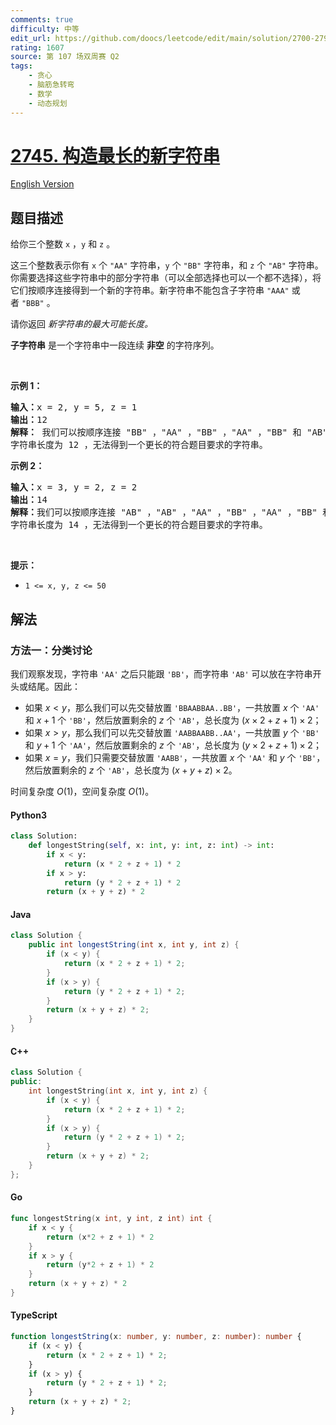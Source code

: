 ```yaml
---
comments: true
difficulty: 中等
edit_url: https://github.com/doocs/leetcode/edit/main/solution/2700-2799/2745.Construct%20the%20Longest%20New%20String/README.md
rating: 1607
source: 第 107 场双周赛 Q2
tags:
    - 贪心
    - 脑筋急转弯
    - 数学
    - 动态规划
---
```


<!-- problem:start -->

# [2745. 构造最长的新字符串](https://leetcode.cn/problems/construct-the-longest-new-string)

[English Version](/solution/2700-2799/2745.Construct%20the%20Longest%20New%20String/README_EN.md)

## 题目描述

<!-- description:start -->

<p>给你三个整数&nbsp;<code>x</code>&nbsp;，<code>y</code>&nbsp;和&nbsp;<code>z</code>&nbsp;。</p>

<p>这三个整数表示你有&nbsp;<code>x</code>&nbsp;个&nbsp;<code>"AA"</code>&nbsp;字符串，<code>y</code>&nbsp;个&nbsp;<code>"BB"</code>&nbsp;字符串，和&nbsp;<code>z</code>&nbsp;个&nbsp;<code>"AB"</code>&nbsp;字符串。你需要选择这些字符串中的部分字符串（可以全部选择也可以一个都不选择），将它们按顺序连接得到一个新的字符串。新字符串不能包含子字符串&nbsp;<code>"AAA"</code>&nbsp;或者&nbsp;<code>"BBB"</code>&nbsp;。</p>

<p>请你返回 <em>新字符串的最大可能长度。</em></p>

<p><strong>子字符串</strong>&nbsp;是一个字符串中一段连续 <strong>非空</strong>&nbsp;的字符序列。</p>

<p>&nbsp;</p>

<p><strong class="example">示例 1：</strong></p>

<pre>
<b>输入：</b>x = 2, y = 5, z = 1
<b>输出：</b>12
<strong>解释： </strong>我们可以按顺序连接 "BB" ，"AA" ，"BB" ，"AA" ，"BB" 和 "AB" ，得到新字符串 "BBAABBAABBAB" 。
字符串长度为 12 ，无法得到一个更长的符合题目要求的字符串。
</pre>

<p><strong class="example">示例 2：</strong></p>

<pre>
<b>输入：</b>x = 3, y = 2, z = 2
<b>输出：</b>14
<b>解释：</b>我们可以按顺序连接 "AB" ，"AB" ，"AA" ，"BB" ，"AA" ，"BB" 和 "AA" ，得到新字符串 "ABABAABBAABBAA" 。
字符串长度为 14 ，无法得到一个更长的符合题目要求的字符串。
</pre>

<p>&nbsp;</p>

<p><strong>提示：</strong></p>

<ul>
	<li><code>1 &lt;= x, y, z &lt;= 50</code></li>
</ul>

<!-- description:end -->

## 解法

<!-- solution:start -->

### 方法一：分类讨论

我们观察发现，字符串 `'AA'` 之后只能跟 `'BB'`，而字符串 `'AB'` 可以放在字符串开头或结尾。因此：

-   如果 $x \lt y$，那么我们可以先交替放置 `'BBAABBAA..BB'`，一共放置 $x$ 个 `'AA'` 和 $x+1$ 个 `'BB'`，然后放置剩余的 $z$ 个 `'AB'`，总长度为 $(x \times 2 + z + 1) \times 2$；
-   如果 $x \gt y$，那么我们可以先交替放置 `'AABBAABB..AA'`，一共放置 $y$ 个 `'BB'` 和 $y+1$ 个 `'AA'`，然后放置剩余的 $z$ 个 `'AB'`，总长度为 $(y \times 2 + z + 1) \times 2$；
-   如果 $x = y$，我们只需要交替放置 `'AABB'`，一共放置 $x$ 个 `'AA'` 和 $y$ 个 `'BB'`，然后放置剩余的 $z$ 个 `'AB'`，总长度为 $(x + y + z) \times 2$。

时间复杂度 $O(1)$，空间复杂度 $O(1)$。

<!-- tabs:start -->

#### Python3

```python
class Solution:
    def longestString(self, x: int, y: int, z: int) -> int:
        if x < y:
            return (x * 2 + z + 1) * 2
        if x > y:
            return (y * 2 + z + 1) * 2
        return (x + y + z) * 2
```

#### Java

```java
class Solution {
    public int longestString(int x, int y, int z) {
        if (x < y) {
            return (x * 2 + z + 1) * 2;
        }
        if (x > y) {
            return (y * 2 + z + 1) * 2;
        }
        return (x + y + z) * 2;
    }
}
```

#### C++

```cpp
class Solution {
public:
    int longestString(int x, int y, int z) {
        if (x < y) {
            return (x * 2 + z + 1) * 2;
        }
        if (x > y) {
            return (y * 2 + z + 1) * 2;
        }
        return (x + y + z) * 2;
    }
};
```

#### Go

```go
func longestString(x int, y int, z int) int {
	if x < y {
		return (x*2 + z + 1) * 2
	}
	if x > y {
		return (y*2 + z + 1) * 2
	}
	return (x + y + z) * 2
}
```

#### TypeScript

```ts
function longestString(x: number, y: number, z: number): number {
    if (x < y) {
        return (x * 2 + z + 1) * 2;
    }
    if (x > y) {
        return (y * 2 + z + 1) * 2;
    }
    return (x + y + z) * 2;
}
```

<!-- tabs:end -->

<!-- solution:end -->

<!-- problem:end -->
